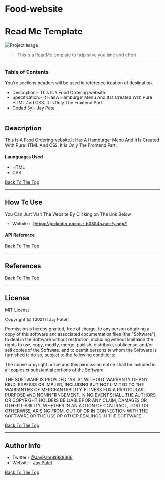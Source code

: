 # Food-website


# Read Me Template

![Project Image](https://i.postimg.cc/QNJPZHQT/Screenshot-2.png)

> This is a ReadMe template to help save you time and effort.

---

### Table of Contents
You're sections headers will be used to reference location of destination.

-  Description:- This Is A Food Ordering website.
-  Specification:- It Has A Hamburger Menu And It Is Created With Pure HTML And CSS. It Is Only The Frontend Part.
-  Coded By:- Jay Patel 


---
## Description

This Is A Food Ordering website.It Has A Hamburger Menu And It Is Created With Pure HTML And CSS. It Is Only The Frontend Part.

#### Launguages Used

- HTML
- CSS

[Back To The Top](#read-me-template)

---

## How To Use



You Can Just Visit The Website By Clicking on The Link Below

- Website:- [https://pedantic-pasteur-b9584a.netlify.app/]

#### API Reference


[Back To The Top](#read-me-template)

---

## References
[Back To The Top](#read-me-template)

---

## License

MIT License

Copyright (c) [2021] [Jay Patel]

Permission is hereby granted, free of charge, to any person obtaining a copy
of this software and associated documentation files (the "Software"), to deal
in the Software without restriction, including without limitation the rights
to use, copy, modify, merge, publish, distribute, sublicense, and/or sell
copies of the Software, and to permit persons to whom the Software is
furnished to do so, subject to the following conditions:

The above copyright notice and this permission notice shall be included in all
copies or substantial portions of the Software.

THE SOFTWARE IS PROVIDED "AS IS", WITHOUT WARRANTY OF ANY KIND, EXPRESS OR
IMPLIED, INCLUDING BUT NOT LIMITED TO THE WARRANTIES OF MERCHANTABILITY,
FITNESS FOR A PARTICULAR PURPOSE AND NONINFRINGEMENT. IN NO EVENT SHALL THE
AUTHORS OR COPYRIGHT HOLDERS BE LIABLE FOR ANY CLAIM, DAMAGES OR OTHER
LIABILITY, WHETHER IN AN ACTION OF CONTRACT, TORT OR OTHERWISE, ARISING FROM,
OUT OF OR IN CONNECTION WITH THE SOFTWARE OR THE USE OR OTHER DEALINGS IN THE
SOFTWARE.

[Back To The Top](#read-me-template)

---

## Author Info

- Twitter - [@JayPate99988366](https://twitter.com/JayPate99988366)
- Website - [Jay Patel](https://jovial-sinoussi-e37e35.netlify.app/)

[Back To The Top](#read-me-template)
